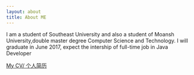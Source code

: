 ```yaml
---
layout: about
title: About ME
---
```


I am a student of Southeast University and also a student of Moansh University,double master degree Computer Science and Technology. I will graduate in June 2017, expect the intership of full-time job in Java Developer

[My CV/ 个人简历](/RESUME.html)



